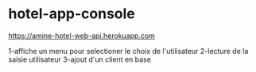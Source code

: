 # hotel-app-console

https://amine-hotel-web-api.herokuapp.com


1-affiche un menu pour selectioner le choix de l'utilisateur 
2-lecture de la saisie utilisateur 
3-ajout d'un client en base
